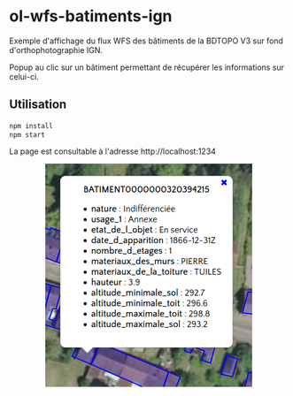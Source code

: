# ol-wfs-batiments-ign

Exemple d'affichage du flux WFS des bâtiments de la BDTOPO V3 sur fond d'orthophotographie IGN.

Popup au clic sur un bâtiment permettant de récupérer les informations sur celui-ci.

## Utilisation

```
npm install 
npm start
```
La page est consultable à l'adresse http://localhost:1234

<center>
	<img src="capture.png"></img>
</center>